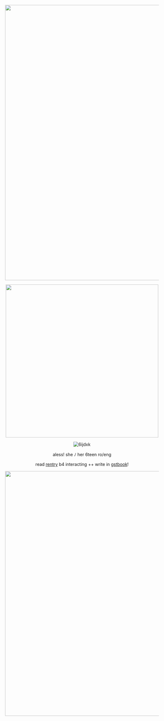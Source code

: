 <p align="center"> <img width="900" src="https://files.catbox.moe/veipfz.jpg">
<p align="center"> <img width="500" src="https://cdn.discordapp.com/attachments/675610269699014710/1245458789616975995/boothill_gif_frame.gif?ex=6658d362&is=665781e2&hm=e9909faced9ddcf05acff27557d67b546e04c0edf6ac00d1d8059782639a55fc&">
  
<div align="center"> 
  
![6ijdxk](https://github.com/vampbite/vampbite/assets/145265219/71eb3d74-e08a-4af2-9dd6-1e1fab336168)

<div align="center"> 
  
aless! she ﾉ her 6teen ro/eng

<div align="center"> 
  
  read [rentry](https://rentry.co/westrnights) b4 interacting ++ write in [gstbook](https://vmprism.123guestbook.com/#)!

<p align="center"> <img width="800" src="https://files.catbox.moe/vrpker.png">

